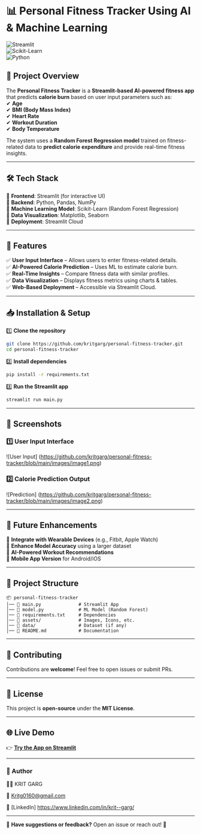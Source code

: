 # 📊 Personal Fitness Tracker Using AI & Machine Learning  

![Streamlit](https://img.shields.io/badge/Made_with-Streamlit-red?style=for-the-badge)  
![Scikit-Learn](https://img.shields.io/badge/Machine_Learning-Scikit--Learn-yellow?style=for-the-badge)  
![Python](https://img.shields.io/badge/Python-3.8+-blue?style=for-the-badge)  

## 🎯 Project Overview  
The **Personal Fitness Tracker** is a **Streamlit-based AI-powered fitness app** that predicts **calorie burn** based on user input parameters such as:  
✔ **Age**  
✔ **BMI (Body Mass Index)**  
✔ **Heart Rate**  
✔ **Workout Duration**  
✔ **Body Temperature**  

The system uses a **Random Forest Regression model** trained on fitness-related data to **predict calorie expenditure** and provide real-time fitness insights.  

---

## 🛠 Tech Stack  
🔹 **Frontend**: Streamlit (for interactive UI)  
🔹 **Backend**: Python, Pandas, NumPy  
🔹 **Machine Learning Model**: Scikit-Learn (Random Forest Regression)  
🔹 **Data Visualization**: Matplotlib, Seaborn  
🔹 **Deployment**: Streamlit Cloud  

---

## 🚀 Features  
✅ **User Input Interface** – Allows users to enter fitness-related details.  
✅ **AI-Powered Calorie Prediction** – Uses ML to estimate calorie burn.  
✅ **Real-Time Insights** – Compare fitness data with similar profiles.  
✅ **Data Visualization** – Displays fitness metrics using charts & tables.  
✅ **Web-Based Deployment** – Accessible via Streamlit Cloud.  

---

## 📥 Installation & Setup  

1️⃣ **Clone the repository**  
```sh
git clone https://github.com/kritgarg/personal-fitness-tracker.git
cd personal-fitness-tracker
```

2️⃣ **Install dependencies**  
```sh
pip install -r requirements.txt
```

3️⃣ **Run the Streamlit app**  
```sh
streamlit run main.py
```

---

## 📸 Screenshots  
### **1️⃣ User Input Interface**  
![User Input] (https://github.com/kritgarg/personal-fitness-tracker/blob/main/images/image1.png)

### **2️⃣ Calorie Prediction Output**  
![Prediction] (https://github.com/kritgarg/personal-fitness-tracker/blob/main/images/image2.png)


---

## 🔮 Future Enhancements  
🔹 **Integrate with Wearable Devices** (e.g., Fitbit, Apple Watch)  
🔹 **Enhance Model Accuracy** using a larger dataset  
🔹 **AI-Powered Workout Recommendations**  
🔹 **Mobile App Version** for Android/iOS  

---

## 📂 Project Structure  
```plaintext
📦 personal-fitness-tracker
│── 📜 main.py              # Streamlit App
│── 📜 model.py             # ML Model (Random Forest)
│── 📜 requirements.txt     # Dependencies
│── 📂 assets/              # Images, Icons, etc.
│── 📂 data/                # Dataset (if any)
│── 📜 README.md            # Documentation
```

---

## 🤝 Contributing  
Contributions are **welcome**! Feel free to open issues or submit PRs.  

---

## 📜 License  
This project is **open-source** under the **MIT License**.  

---

## 🌐 Live Demo  
👉 **[Try the App on Streamlit](https://your-app-link.streamlit.app/)**  

---

### **👤 Author**  
👨‍💻  KRIT GARG 

📧 Kritg0160@gmail.com

🔗 [LinkedIn]  https://www.linkedin.com/in/krit--garg/

---

💬 **Have suggestions or feedback?** Open an issue or reach out! 🚀  
```
